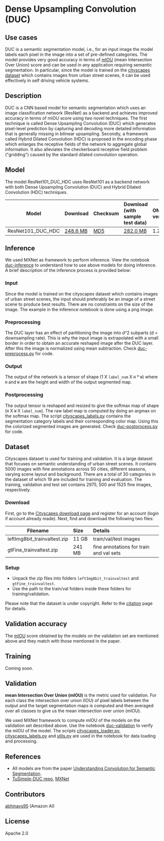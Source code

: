 # Dense Upsampling Convolution (DUC)

## Use cases
DUC is a semantic segmentation model, i.e., for an input image the model labels each pixel in the image into a set of pre-defined categories. The model provides very good accuracy in terms of [mIOU](#metric) (mean Intersection Over Union) score and can be used in any application requiring semantic segmentation. In particular, since the model is trained on the [cityscapes dataset](#dset) which contains images from urban street scenes, it can be used effectively in self driving vehicle systems.

## Description
DUC is a CNN based model for semantic segmentation which uses an image classification network (ResNet) as a backend and achieves improved accuracy in terms of mIOU score using two novel techniques. The first technique is called Dense Upsampling Convolution (DUC) which generates pixel-level prediction by capturing and decoding more detailed information that is generally missing in bilinear upsampling. Secondly, a framework called Hybrid Dilated Convolution (HDC) is proposed in the encoding phase which enlarges the receptive fields of the network to aggregate global information. It also alleviates the checkerboard receptive field problem ("gridding") caused by the standard dilated convolution operation.

## Model
The model ResNet101_DUC_HDC uses ResNet101 as a backend network with both Dense Upsampling Convolution (DUC) and Hybrid Dilated Convolution (HDC) techniques.

|Model        |Download  |Checksum|Download (with sample test data)| ONNX version |Opset version|[mIOU](#metric) (%)|
|-------------|:--------------|:--------------|:--------------|:--------------|:--------------|:--------------|
|ResNet101_DUC_HDC|    [248.6 MB](https://s3.amazonaws.com/onnx-model-zoo/duc/ResNet101_DUC_HDC.onnx) |[MD5](https://s3.amazonaws.com/onnx-model-zoo/duc/ResNet101_DUC_HDC-md5.txt)   | [282.0 MB](https://s3.amazonaws.com/onnx-model-zoo/duc/ResNet101_DUC_HDC.tar.gz) |1.2.2  |7 |81.92 |

## Inference
We used MXNet as framework to perform inference. View the notebook [duc-inference](duc-inference.ipynb) to understand how to use above models for doing inference. A brief description of the inference process is provided below:

### Input 
Since the model is trained on the cityscapes dataset which contains images of urban street scenes, the input should preferably be an image of a street scene to produce best results. There are no constraints on the size of the image. The example in the inference notebook is done using a png image.

### Preprocessing
The DUC layer has an effect of partitioning the image into d^2 subparts (d = downsampling rate). This is why the input image is extrapolated with a small border in order to obtain an accurate reshaped image after the DUC layer. After this the image is normalized using mean subtraction. Check [duc-preprocess.py](duc-preprocess.py) for code.

### Output
The output of the network is a tensor of shape (1 X `label_num` X `H` * `W`) where `H` and `W` are the height and width of the output segmented map.

### Postprocessing
The output tensor is reshaped and resized to give the softmax map of shape (`H` X `W` X `label_num`). The raw label map is computed by doing an argmax on the softmax map. The script [cityscapes_labels.py](cityscapes_labels.py) contains the segmentation category labels and their corresponding color map. Using this the colorized segmented images are generated. Check [duc-postprocess.py](duc-postprocess.py) for code.  

<!--
To do quick inference with the model, check out [Model Server](https://github.com/awslabs/mxnet-model-server/blob/master/docs/model_zoo.md/#arcface-resnet100_onnx).
-->

## <a name="dset"></a>Dataset
Cityscapes dataset is used for training and validation. It is a large dataset that focuses on semantic understanding of urban street scenes. It contains 5000 images with fine annotations across 50 cities, different seasons, varying scene layout and background. There are a total of 30 categories in the dataset of which 19 are included for training and evaluation. The training, validation and test set contains 2975, 500 and 1525 fine images, respectively.

### Download
First, go to the [Cityscapes download page](https://www.cityscapes-dataset.com/downloads/) and register for an account (login if account already made). Next, find and download the following two files:

|Filename                 | Size  | Details|
|-------------------------|:------|:-------|
|leftImg8bit_trainvaltest.zip| 11 GB| train/val/test images|
|gtFine_trainvaltest.zip  | 241 MB| fine annotations for train and val sets|

### Setup
* Unpack the zip files into folders `leftImg8bit_trainvaltest` and `gtFine_trainvaltest`.
* Use the path to the train/val folders inside these folders for training/validation.

Please note that the dataset is under copyright. Refer to the [citation](https://www.cityscapes-dataset.com/citation/) page for details.

## Validation accuracy
The [mIOU](#metric) score obtained by the models on the validation set are mentioned above and they match with those mentioned in the paper.

## Training
Coming soon.

## <a name="metric"></a>Validation
**mean Intersection Over Union (mIOU)** is the metric used for validation. For each class the intersection over union (IOU) of pixel labels between the output and the target segmentation maps is computed and then averaged over all classes to give us the mean intersection over union (mIOU).

We used MXNet framework to compute mIOU of the models on the validation set described above. Use the notebook [duc-validation](duc-validation.ipynb) to verify the mIOU of the model. The scripts [cityscapes_loader.py](cityscapes_loader.py), [cityscapes_labels.py](cityscapes_labels.py) and [utils.py](utils.py) are used in the notebook for data loading and processing.

## References
* All models are from the paper [Understanding Convolution for Semantic Segmentation](https://arxiv.org/abs/1702.08502).
* [TuSimple-DUC repo](https://github.com/TuSimple/TuSimple-DUC), [MXNet](http://mxnet.incubator.apache.org)

## Contributors
[abhinavs95](https://github.com/abhinavs95) (Amazon AI)

## License
Apache 2.0
